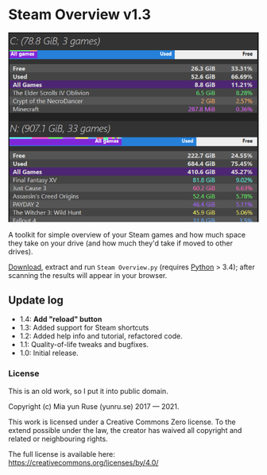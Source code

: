 # Steam Overview v1.3
![A screenshot of Steam Overview open in the browser.](animation.gif)

A toolkit for simple overview of your Steam games and how much space they take on your drive (and how much they'd take if moved to other drives).

[Download], extract and run `Steam Overview.py` (requires [Python] > 3.4); after scanning the results will appear in your browser.

## Update log
- 1.4: **Add "reload" button**
- 1.3: Added support for Steam shortcuts
- 1.2: Added help info and tutorial, refactored code.
- 1.1: Quality-of-life tweaks and bugfixes.
- 1.0: Initial release.

[Download]: https://github.com/yunruse/Steam-Overview/archive/master.zip "Steam-Overview-master.zip"
[Python]: https://www.python.org/downloads/ "Python download site"

### License

This is an old work, so I put it into public domain.

Copyright (c) Mia yun Ruse (yunru.se) 2017 — 2021.

This work is licensed under a Creative Commons Zero license.
To the extend possible under the law, the creator has waived all copyright
and related or neighbouring rights.

The full license is available here:
https://creativecommons.org/licenses/by/4.0/
